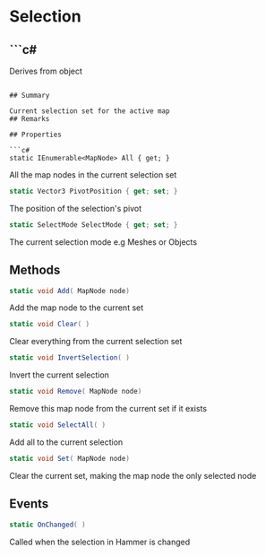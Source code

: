 # Selection

## ```c#
Derives from object
```

## Summary

Current selection set for the active map
## Remarks

## Properties

```c#
static IEnumerable<MapNode> All { get; } 
```
All the map nodes in the current selection set
```c#
static Vector3 PivotPosition { get; set; } 
```
The position of the selection's pivot
```c#
static SelectMode SelectMode { get; set; } 
```
The current selection mode e.g Meshes or Objects
## Methods

```c#
static void Add( MapNode node) 
```
Add the map node to the current set
```c#
static void Clear( ) 
```
Clear everything from the current selection set
```c#
static void InvertSelection( ) 
```
Invert the current selection
```c#
static void Remove( MapNode node) 
```
Remove this map node from the current set if it exists
```c#
static void SelectAll( ) 
```
Add all to the current selection
```c#
static void Set( MapNode node) 
```
Clear the current set, making the map node the only selected node
## Events

```c#
static OnChanged( ) 
```
Called when the selection in Hammer is changed
